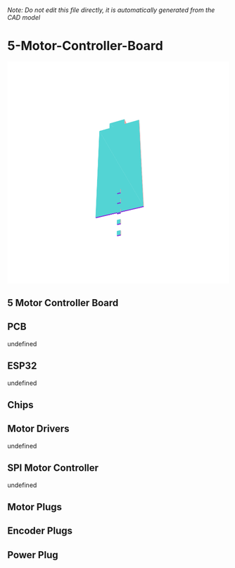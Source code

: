 ###### Note: Do not edit this file directly, it is automatically generated from the CAD model

# 5-Motor-Controller-Board

![](/project.svg)

## 5 Motor Controller Board


## PCB


undefined


## ESP32


undefined


## Chips


## Motor Drivers


undefined


## SPI Motor Controller


undefined


## Motor Plugs


## Encoder Plugs


## Power Plug


